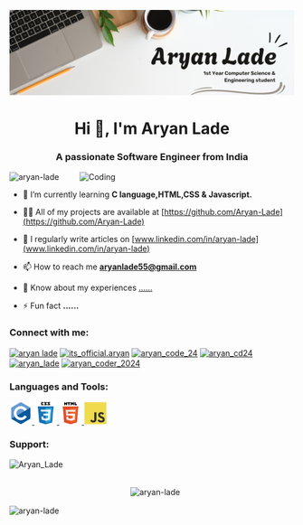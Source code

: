 ![logo](https://github.com/Aryan-Lade/Aryan-Lade/blob/main/White%20Minimalist%20Profile%20LinkedIn%20Banner.png)
<h1 align="center">Hi 👋, I'm Aryan Lade</h1>
<h3 align="center">A passionate Software Engineer from India</h3>

<img align="right" alt="Coding" width="380" src="https://user-images.githubusercontent.com/55389276/140866485-8fb1c876-9a8f-4d6a-98dc-08c4981eaf70.gif">

<p align="left"> <img src="https://komarev.com/ghpvc/?username=aryan-lade&label=Profile%20views&color=0e75b6&style=flat" alt="aryan-lade" /> </p>

- 🌱 I’m currently learning **C language,HTML,CSS & Javascript.**

- 👨‍💻 All of my projects are available at [https://github.com/Aryan-Lade](https://github.com/Aryan-Lade)

- 📝 I regularly write articles on [www.linkedin.com/in/aryan-lade](www.linkedin.com/in/aryan-lade)

- 📫 How to reach me **aryanlade55@gmail.com**

- 📄 Know about my experiences [......](......)

- ⚡ Fun fact **......**

<h3 align="left">Connect with me:</h3>
<p align="left">
<a href="https://www.linkedin.com/in/aryan-lade?utm_source=share&utm_campaign=share_via&utm_content=profile&utm_medium=android_app" target="blank"><img align="center" src="https://raw.githubusercontent.com/rahuldkjain/github-profile-readme-generator/master/src/images/icons/Social/linked-in-alt.svg" alt="aryan lade" height="30" width="40" /></a>
<a href="https://instagram.com/its_official.aryan" target="blank"><img align="center" src="https://raw.githubusercontent.com/rahuldkjain/github-profile-readme-generator/master/src/images/icons/Social/instagram.svg" alt="its_official.aryan" height="30" width="40" /></a>
<a href="https://www.codechef.com/users/aryan_code_24" target="blank"><img align="center" src="https://cdn.jsdelivr.net/npm/simple-icons@3.1.0/icons/codechef.svg" alt="aryan_code_24" height="30" width="40" /></a>
<a href="https://www.hackerrank.com/aryan_cd24" target="blank"><img align="center" src="https://raw.githubusercontent.com/rahuldkjain/github-profile-readme-generator/master/src/images/icons/Social/hackerrank.svg" alt="aryan_cd24" height="30" width="40" /></a>
<a href="https://codeforces.com/profile/aryan_lade" target="blank"><img align="center" src="https://raw.githubusercontent.com/rahuldkjain/github-profile-readme-generator/master/src/images/icons/Social/codeforces.svg" alt="aryan_lade" height="30" width="40" /></a>
<a href="https://www.leetcode.com/aryan_coder_2024" target="blank"><img align="center" src="https://raw.githubusercontent.com/rahuldkjain/github-profile-readme-generator/master/src/images/icons/Social/leet-code.svg" alt="aryan_coder_2024" height="30" width="40" /></a>
</p>

<h3 align="left">Languages and Tools:</h3>
<p align="left"> <a href="https://www.cprogramming.com/" target="_blank" rel="noreferrer"> <img src="https://raw.githubusercontent.com/devicons/devicon/master/icons/c/c-original.svg" alt="c" width="40" height="40"/> </a> <a href="https://www.w3schools.com/css/" target="_blank" rel="noreferrer"> <img src="https://raw.githubusercontent.com/devicons/devicon/master/icons/css3/css3-original-wordmark.svg" alt="css3" width="40" height="40"/> </a> <a href="https://www.w3.org/html/" target="_blank" rel="noreferrer"> <img src="https://raw.githubusercontent.com/devicons/devicon/master/icons/html5/html5-original-wordmark.svg" alt="html5" width="40" height="40"/> </a> <a href="https://developer.mozilla.org/en-US/docs/Web/JavaScript" target="_blank" rel="noreferrer"> <img src="https://raw.githubusercontent.com/devicons/devicon/master/icons/javascript/javascript-original.svg" alt="javascript" width="40" height="40"/> </a> </p>

<h3 align="left">Support:</h3>
<p><a href="https://www.buymeacoffee.com/Aryan_Lade"> <img align="left" src="https://cdn.buymeacoffee.com/buttons/v2/default-yellow.png" height="50" width="210" alt="Aryan_Lade" /></a></p><br><br>

<p>&nbsp;<img align="center" src="https://github-readme-stats.vercel.app/api?username=aryan-lade&show_icons=true&locale=en" alt="aryan-lade" /></p>

<p><img align="center" src="https://github-readme-streak-stats.herokuapp.com/?user=aryan-lade&" alt="aryan-lade" /></p>
